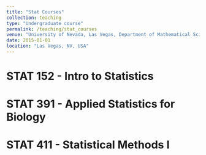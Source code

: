 ```yaml
---
title: "Stat Courses"
collection: teaching
type: "Undergraduate course"
permalink: /teaching/stat_courses
venue: "University of Nevada, Las Vegas, Department of Mathematical Sciences"
date: 2015-01-01
location: "Las Vegas, NV, USA"
---
```


STAT 152 - Intro to Statistics
======

STAT 391 - Applied Statistics for Biology
======

STAT 411 - Statistical Methods I
======
